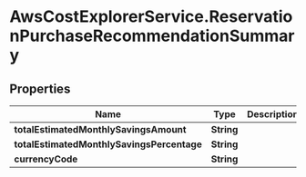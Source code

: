 # AwsCostExplorerService.ReservationPurchaseRecommendationSummary

## Properties

Name | Type | Description | Notes
------------ | ------------- | ------------- | -------------
**totalEstimatedMonthlySavingsAmount** | **String** |  | [optional] 
**totalEstimatedMonthlySavingsPercentage** | **String** |  | [optional] 
**currencyCode** | **String** |  | [optional] 


